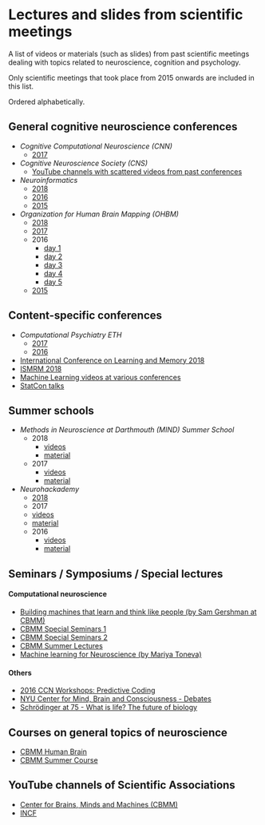 
# Lectures and slides from scientific meetings

A list of videos or materials (such as slides) from past scientific meetings dealing with topics related to neuroscience, cognition and psychology.

Only scientific meetings that took place from 2015 onwards are included in this list.

Ordered alphabetically.


## General cognitive neuroscience conferences
- _Cognitive Computational Neuroscience (CNN)_
  - [ 2017](https://ccneuro.org/2017/index.html@p=602.html)
- _Cognitive Neuroscience Society (CNS)_
  - [YouTube channels with scattered videos from past conferences](https://www.youtube.com/channel/UC1PLEjbzpCeqJ39xD2BaxXg/videos)
- _Neuroinformatics_
  - [ 2018](https://www.youtube.com/playlist?list=PLz67yl6N69XGxWro6tgq0UWEm30-mlI1B)
  - [ 2016](https://www.youtube.com/playlist?list=PLz67yl6N69XFFN2WIPAVY_kxXECBtJT6A)
  - [ 2015](https://www.youtube.com/playlist?list=PLz67yl6N69XFbmFC82lhq7sYPdBcEuhjB)
- _Organization for Human Brain Mapping (OHBM)_
  - [2018](https://www.pathlms.com/ohbm/courses/8246)
  - [2017](https://www.pathlms.com/ohbm/courses/5158)
  - 2016
    - [day 1](https://www.pathlms.com/ohbm/courses/2658)
    - [day 2](https://www.pathlms.com/ohbm/courses/3189)
    - [day 3](https://www.pathlms.com/ohbm/courses/3222)
    - [day 4](https://www.pathlms.com/ohbm/courses/3232)
    - [day 5](https://www.pathlms.com/ohbm/courses/3233)
  - [2015](https://www.pathlms.com/ohbm/courses/1492)


## Content-specific conferences
- _Computational Psychiatry ETH_
  - [2017](https://www.video.ethz.ch/lectures/d-itet/2017/autumn/227-0971-00L.html)
  - [2016](https://www.video.ethz.ch/lectures/d-itet/2016/autumn/227-0971-00L.html)
- [International Conference on Learning and Memory 2018](https://www.youtube.com/playlist?list=PLwNzN-LUxWL43MOJXknMmO6XLlgDVBTYZ)
- [ISMRM 2018](https://www.youtube.com/playlist?list=PLuA0pYRPZ4uDsQh4Bhy8UlTZquFh4sZHd)
- [Machine Learning videos at various conferences](http://videolectures.net/Top/Computer_Science/Machine_Learning/)
- [StatCon talks](https://github.com/stan-dev/stancon_talks)


## Summer schools
- _Methods in Neuroscience at Darthmouth (MIND) Summer School_
  - 2018
    - [videos](https://www.youtube.com/playlist?list=PLEE6ggCEJ0H0KOlMKx_PUVB_16VoCfGj9)
    - [material](https://github.com/Summer-MIND/mind_2018)
  - 2017
    - [videos](https://www.youtube.com/playlist?list=PLEE6ggCEJ0H3EiFQeINxfJq-kqlrELf66)
    - [material](https://github.com/Summer-MIND/mind_2017)
- _Neurohackademy_
  - [ 2018](https://github.com/neurohackademy/2018_materials)
  -  2017
    - [videos](https://www.youtube.com/playlist?list=PLA6PlfxWZPLTLJ2qTN9enG0tkizpmwWaq)
    - [material](https://github.com/neurohackweek/nhw2017)
  - 2016
    - [videos](https://www.youtube.com/playlist?list=PLEdFhTRBFLObkatJOX9wp3BCueH4wNSl7)
    - [material](https://github.com/neurohackweek/nhw2016)



## Seminars / Symposiums / Special lectures
#### Computational neuroscience
- [Building machines that learn and think like people (by Sam Gershman at CBMM)](https://www.youtube.com/watch?v=O0MF-r9PsvE&list=PLyGKBDfnk-iAWSvnmcPv8t3DhiMkwgemi)
- [CBMM Special Seminars 1](https://www.youtube.com/playlist?list=PLyGKBDfnk-iDig1-KCvDgdaptsO2jPJVt)
- [CBMM Special Seminars 2](https://www.youtube.com/playlist?list=PLyGKBDfnk-iBDiD5hPPumy5-VP7OBXUkA)
- [CBMM Summer Lectures](https://www.youtube.com/watch?v=iMQFGR3PQbM&list=PLyGKBDfnk-iDR9s-_AyLw59zhX4YGFJvh)
- [Machine learning for Neuroscience (by Mariya Toneva)](https://www.youtube.com/channel/UCqdEITHZImddGJocJeHvUsQ)

#### Others
- [2016 CCN Workshops: Predictive Coding](https://www.youtube.com/playlist?list=PLPDZ9rcIfxyMZacItqYr58NLzvtRPZcRQ)
- [NYU Center for Mind, Brain and Consciousness - Debates](https://www.youtube.com/channel/UCcKUMCGFL4d8WKIJYSaxPYw)
- [Schrödinger at 75 - What is life? The future of biology](https://www.youtube.com/playlist?list=PL55XqDjybyL_8NWo9WDUrGoAQP619PFLg)


## Courses on general topics of neuroscience
- [CBMM Human Brain](https://www.youtube.com/playlist?list=PLyGKBDfnk-iAQx4Kw9JeVqspbg77sfAK0)
- [CBMM Summer Course](https://www.youtube.com/playlist?list=PLyGKBDfnk-iB8e2FF9snugPUUkEr7Jj2n)


## YouTube channels of Scientific Associations
- [Center for Brains, Minds and Machines (CBMM)](https://www.youtube.com/channel/UCGoxKRfTs0jQP52cfHCyyRQ)
- [INCF](https://www.youtube.com/user/INCForg/featured)
